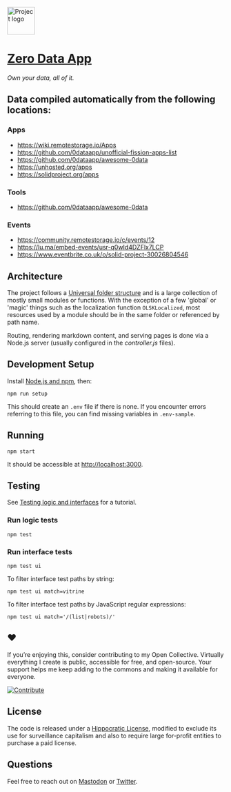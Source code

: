 <a href="https://0data.app"><img alt="Project logo" src="https://static.rosano.ca/0data/identity-mono.svg" width="64" /></a>

# [Zero Data App](https://0data.app)

_Own your data, all of it._

## Data compiled automatically from the following locations:

### Apps
- https://wiki.remotestorage.io/Apps
- https://github.com/0dataapp/unofficial-fission-apps-list
- https://github.com/0dataapp/awesome-0data
- https://unhosted.org/apps
- https://solidproject.org/apps

### Tools
- https://github.com/0dataapp/awesome-0data

### Events
- https://community.remotestorage.io/c/events/12
- https://lu.ma/embed-events/usr-q0wId4DZFlx7LCP
- https://www.eventbrite.co.uk/o/solid-project-30026804546

## Architecture

The project follows a [Universal folder structure](https://rosano.hmm.garden/01f71kp52knc5nnv08qr9kzj3m) and is a large collection of mostly small modules or functions. With the exception of a few 'global' or 'magic' things such as the localization function `OLSKLocalized`, most resources used by a module should be in the same folder or referenced by path name.

Routing, rendering markdown content, and serving pages is done via a Node.js server (usually configured in the *controller.js* files).

## Development Setup

Install [Node.js and npm](https://nodejs.org/en/download/), then:

```
npm run setup
```

This should create an `.env` file if there is none. If you encounter errors referring to this file, you can find missing variables in `.env-sample`.

## Running

```
npm start
```

It should be accessible at <a href="http://localhost:3000" target="_blank">http://localhost:3000</a>.

## Testing

See [Testing logic and interfaces](https://rosano.hmm.garden/01f7v3hk3txz5d0v9ms467x8bz) for a tutorial.

### Run logic tests

```
npm test 
```

### Run interface tests

```
npm test ui
```

To filter interface test paths by string:

```
npm test ui match=vitrine
```

To filter interface test paths by JavaScript regular expressions:

```
npm test ui match='/(list|robots)/'
```

## ❤️

If you’re enjoying this, consider contributing to my Open Collective. Virtually everything I create is public, accessible for free, and open-source. Your support helps me keep adding to the commons and making it available for everyone.

<a href="https://opencollective.com/rosano"><img alt="Contribute" src="http://static.rosano.ca/_shared/_RCSContributeButton.svg" /></a>

## License

The code is released under a [Hippocratic License](https://firstdonoharm.dev), modified to exclude its use for surveillance capitalism and also to require large for-profit entities to purchase a paid license.

## Questions

Feel free to reach out on [Mastodon](https://merveilles.town/@rosano) or [Twitter](https://twitter.com/rosano).
